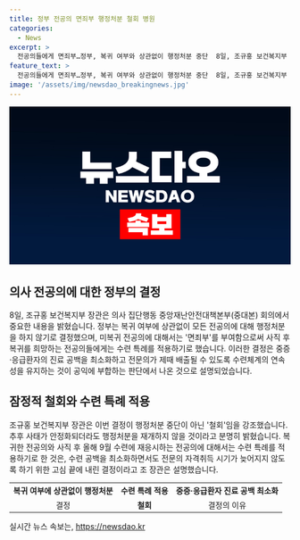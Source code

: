 ```yaml
---
title: 정부 전공의 면죄부 행정처분 철회 병원
categories:
  - News
excerpt: >
  전공의들에게 면죄부…정부, 복귀 여부와 상관없이 행정처분 중단  8일, 조규홍 보건복지부 장관이 의사 집단행동 중앙재난안전대책본부 회의에서 발표한 내용에 따르면, 복귀 의사 여부와 상관없이 행정처분을 하지 않기로 결정했다. 또한, 사직 후 복귀를 희망하는 전공의들이 9월 수련에 재응시할 수 있도록 수련 특례도 적용된다고 전했다. 이로써 중증·응급환자의 진료 공백을 최소화하고 전문의가 제때 배출될 수 있도록 수련체계의 연속성을 유지할 계획이라고 강조했다.
feature_text: >
  전공의들에게 면죄부…정부, 복귀 여부와 상관없이 행정처분 중단  8일, 조규홍 보건복지부 장관이 의사 집단행동 중앙재난안전대책본부 회의에서 발표한 내용에 따르면, 복귀 의사 여부와 상관없이 행정처분을 하지 않기로 결정했다. 또한, 사직 후 복귀를 희망하는 전공의들이 9월 수련에 재응시할 수 있도록 수련 특례도 적용된다고 전했다. 이로써 중증·응급환자의 진료 공백을 최소화하고 전문의가 제때 배출될 수 있도록 수련체계의 연속성을 유지할 계획이라고 강조했다.
image: '/assets/img/newsdao_breakingnews.jpg'
---
```


<p><img src="/assets/img/newsdao_breakingnews.jpg" alt="firstkoreanews 속보" /></p>

<h2 data-ke-size="size26">의사 전공의에 대한 정부의 결정</h2>

<p data-ke-size="size16">8일, 조규홍 보건복지부 장관은 의사 집단행동 중앙재난안전대책본부(중대본) 회의에서 중요한 내용을 밝혔습니다. 정부는 복귀 여부에 상관없이 모든 전공의에 대해 행정처분을 하지 않기로 결정했으며, 미복귀 전공의에 대해서는 '면죄부'를 부여함으로써 사직 후 복귀를 희망하는 전공의들에게는 수련 특례를 적용하기로 했습니다. 이러한 결정은 중증·응급환자의 진료 공백을 최소화하고 전문의가 제때 배출될 수 있도록 수련체계의 연속성을 유지하는 것이 공익에 부합하는 판단에서 나온 것으로 설명되었습니다.</p>

<h2 data-ke-size="size26">잠정적 철회와 수련 특례 적용</h2>

<p data-ke-size="size16">조규홍 보건복지부 장관은 이번 결정이 행정처분 중단이 아닌 '철회'임을 강조했습니다. 추후 사태가 안정화되더라도 행정처분을 재개하지 않을 것이라고 분명히 밝혔습니다. 복귀한 전공의와 사직 후 올해 9월 수련에 재응시하는 전공의에 대해서는 수련 특례를 적용하기로 한 것은, 수련 공백을 최소화하면서도 전문의 자격취득 시기가 늦어지지 않도록 하기 위한 고심 끝에 내린 결정이라고 조 장관은 설명했습니다.</p>

<table>
  <tr>
    <th><b>복귀 여부에 상관없이 행정처분</b></th>
    <th>수련 특례 적용</th>
    <th>중증·응급환자 진료 공백 최소화</th>
  </tr>
  <tr>
    <td style="text-align: center; height: 17px;">결정</td>
    <td style="text-align: center; height: 17px;"><b>철회</b></td>
    <td style="text-align: center; height: 17px;">결정의 이유</td>
  </tr>
</table>
실시간 뉴스 속보는, <a href="https://newsdao.kr" rel="dofollow">https://newsdao.kr</a>


